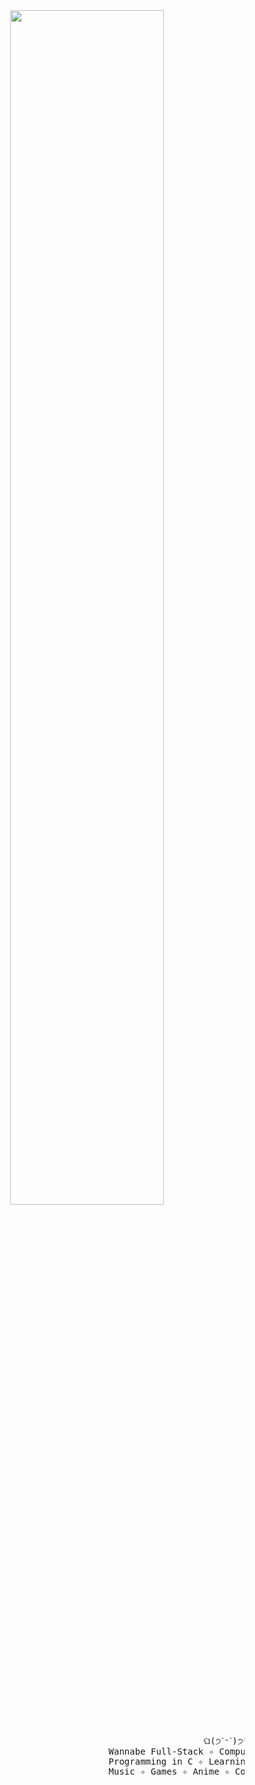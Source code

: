 <div align="center">
  <img src="https://readme-typing-svg.demolab.com?font=Inconsolata&weight=500&size=50&duration=4000&pause=300&color=FFC0CB&center=true&vCenter=true&multiline=true&repeat=true&random=false&width=1300&height=140&lines=Hello%2C+World!;I'm+Yasmim+Mendes+%E2%9C%A9" width="70%" />
  <br><br>
  <div align="center">
    <pre>
                                                    ଘ(੭ˊᵕˋ)੭* ੈ✩‧₊˚
                                  Wannabe Full-Stack ✧ Computer Engineering
                                  Programming in C ✧ Learning C#, HTML and CSS
                                  Music ✧ Games ✧ Anime ✧ Code ✧ RPG
    </pre>
  </div>
  <div style="display: flex; justify-content: center; align-items: center; height: 100vh;">
    <img src="https://raw.githubusercontent.com/innng/innng/master/assets/kyubey.gif" height="40">
  </div>
</div>
